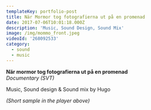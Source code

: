 ```yaml
---
templateKey: portfolio-post
title: När Mormor tog fotografierna ut på en promenad
date: 2017-07-06T10:01:18.000Z
description: 'Music, Sound Design, Sound Mix'
image: /img/mommo_front.jpeg
videoId: '268092533'
category:
  - sound
  - music
---
```

**När mormor tog fotografierna ut på en promenad** \
_Documentary (SVT)_

Music, Sound design & Sound mix by Hugo

_(Short sample in the player above)_
